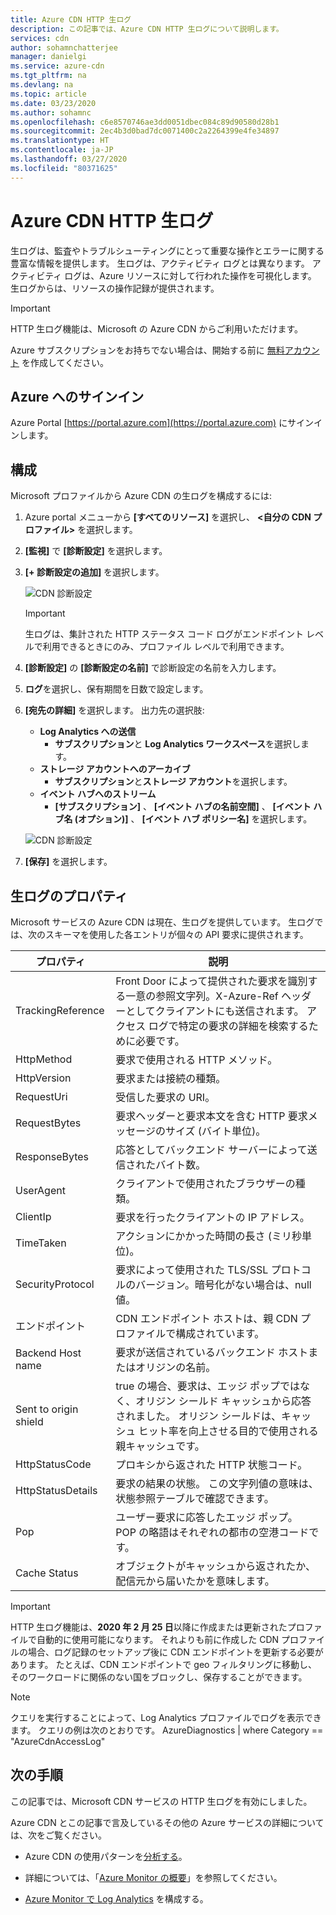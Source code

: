 ```yaml
---
title: Azure CDN HTTP 生ログ
description: この記事では、Azure CDN HTTP 生ログについて説明します。
services: cdn
author: sohamnchatterjee
manager: danielgi
ms.service: azure-cdn
ms.tgt_pltfrm: na
ms.devlang: na
ms.topic: article
ms.date: 03/23/2020
ms.author: sohamnc
ms.openlocfilehash: c6e8570746ae3dd0051dbec084c89d90580d28b1
ms.sourcegitcommit: 2ec4b3d0bad7dc0071400c2a2264399e4fe34897
ms.translationtype: HT
ms.contentlocale: ja-JP
ms.lasthandoff: 03/27/2020
ms.locfileid: "80371625"
---
```

# <a name="azure-cdn-http-raw-logs"></a>Azure CDN HTTP 生ログ
生ログは、監査やトラブルシューティングにとって重要な操作とエラーに関する豊富な情報を提供します。 生ログは、アクティビティ ログとは異なります。 アクティビティ ログは、Azure リソースに対して行われた操作を可視化します。 生ログからは、リソースの操作記録が提供されます。

> [!IMPORTANT]
> HTTP 生ログ機能は、Microsoft の Azure CDN からご利用いただけます。

Azure サブスクリプションをお持ちでない場合は、開始する前に [無料アカウント](https://azure.microsoft.com/free/?WT.mc_id=A261C142F) を作成してください。 

## <a name="sign-in-to-azure"></a>Azure へのサインイン

Azure Portal [https://portal.azure.com](https://portal.azure.com) にサインインします。

## <a name="configuration"></a>構成

Microsoft プロファイルから Azure CDN の生ログを構成するには: 

1. Azure portal メニューから **[すべてのリソース]** を選択し、 **\<自分の CDN プロファイル>** を選択します。

2. **[監視]** で **[診断設定]** を選択します。

3. **[+ 診断設定の追加]** を選択します。

    ![CDN 診断設定](./media/cdn-raw-logs/raw-logs-01.png)

    > [!IMPORTANT]
    > 生ログは、集計された HTTP ステータス コード ログがエンドポイント レベルで利用できるときにのみ、プロファイル レベルで利用できます。

4. **[診断設定]** の **[診断設定の名前]** で診断設定の名前を入力します。

5. **ログ**を選択し、保有期間を日数で設定します。

6. **[宛先の詳細]** を選択します。 出力先の選択肢:
    * **Log Analytics への送信**
        * **サブスクリプション**と **Log Analytics ワークスペース**を選択します。
    * **ストレージ アカウントへのアーカイブ**
        * **サブスクリプション**と**ストレージ アカウント**を選択します。
    * **イベント ハブへのストリーム**
        * **[サブスクリプション]** 、 **[イベント ハブの名前空間]** 、 **[イベント ハブ名 (オプション)]** 、 **[イベント ハブ ポリシー名]** を選択します。

    ![CDN 診断設定](./media/cdn-raw-logs/raw-logs-02.png)

7. **[保存]** を選択します。

## <a name="raw-logs-properties"></a>生ログのプロパティ

Microsoft サービスの Azure CDN は現在、生ログを提供しています。 生ログでは、次のスキーマを使用した各エントリが個々の API 要求に提供されます。 

| プロパティ              | 説明                                                                                                                                                                                          |
|-----------------------|------------------------------------------------------------------------------------------------------------------------------------------------------------------------------------------------------|
| TrackingReference     | Front Door によって提供された要求を識別する一意の参照文字列。X-Azure-Ref ヘッダーとしてクライアントにも送信されます。 アクセス ログで特定の要求の詳細を検索するために必要です。 |
| HttpMethod            | 要求で使用される HTTP メソッド。                                                                                                                                                                     |
| HttpVersion           | 要求または接続の種類。                                                                                                                                                                   |
| RequestUri            | 受信した要求の URI。                                                                                                                                                                         |
| RequestBytes          | 要求ヘッダーと要求本文を含む HTTP 要求メッセージのサイズ (バイト単位)。                                                                                                   |
| ResponseBytes         | 応答としてバックエンド サーバーによって送信されたバイト数。                                                                                                                                                    |
| UserAgent             | クライアントで使用されたブラウザーの種類。                                                                                                                                                               |
| ClientIp              | 要求を行ったクライアントの IP アドレス。                                                                                                                                                  |
| TimeTaken             | アクションにかかった時間の長さ (ミリ秒単位)。                                                                                                                                            |
| SecurityProtocol      | 要求によって使用された TLS/SSL プロトコルのバージョン。暗号化がない場合は、null 値。                                                                                                                           |
| エンドポイント              | CDN エンドポイント ホストは、親 CDN プロファイルで構成されています。                                                                                                                                   |
| Backend Host name     | 要求が送信されているバックエンド ホストまたはオリジンの名前。                                                                                                                                |
| Sent to origin shield | true の場合、要求は、エッジ ポップではなく、オリジン シールド キャッシュから応答されました。 オリジン シールドは、キャッシュ ヒット率を向上させる目的で使用される親キャッシュです。                                       |
| HttpStatusCode        | プロキシから返された HTTP 状態コード。                                                                                                                                                        |
| HttpStatusDetails     | 要求の結果の状態。 この文字列値の意味は、状態参照テーブルで確認できます。                                                                                              |
| Pop                   | ユーザー要求に応答したエッジ ポップ。 POP の略語はそれぞれの都市の空港コードです。                                                                                   |
| Cache Status          | オブジェクトがキャッシュから返されたか、配信元から届いたかを意味します。                                                                                                             |
> [!IMPORTANT]
> HTTP 生ログ機能は、**2020 年 2 月 25 日**以降に作成または更新されたプロファイルで自動的に使用可能になります。 それよりも前に作成した CDN プロファイルの場合、ログ記録のセットアップ後に CDN エンドポイントを更新する必要があります。 たとえば、CDN エンドポイントで geo フィルタリングに移動し、そのワークロードに関係のない国をブロックし、保存することができます。 

> [!NOTE]
> クエリを実行することによって、Log Analytics プロファイルでログを表示できます。 クエリの例は次のとおりです。              AzureDiagnostics | where Category == "AzureCdnAccessLog"

## <a name="next-steps"></a>次の手順
この記事では、Microsoft CDN サービスの HTTP 生ログを有効にしました。

Azure CDN とこの記事で言及しているその他の Azure サービスの詳細については、次をご覧ください。

* Azure CDN の使用パターンを[分析する](cdn-log-analysis.md)。

* 詳細については、「[Azure Monitor の概要](https://docs.microsoft.com/azure/azure-monitor/overview)」を参照してください。

* [Azure Monitor で Log Analytics](https://docs.microsoft.com/azure/azure-monitor/log-query/get-started-portal) を構成する。
